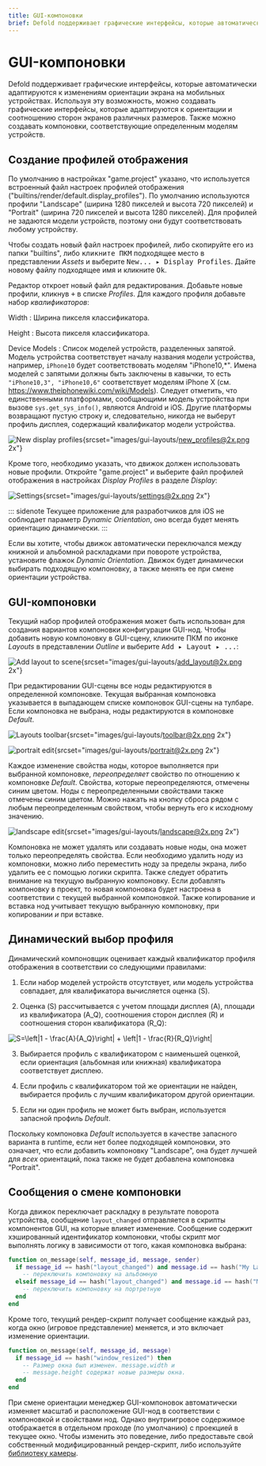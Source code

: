 ```yaml
---
title: GUI-компоновки
brief: Defold поддерживает графические интерфейсы, которые автоматически адаптируются к изменениям ориентации экрана на мобильных устройствах. В этом документе объясняется, как работает эта возможность.
---
```


# GUI-компоновки

Defold поддерживает графические интерфейсы, которые автоматически адаптируются к изменениям ориентации экрана на мобильных устройствах. Используя эту возможность, можно создавать графические интерфейсы, которые адаптируются к ориентации и соотношению сторон экранов различных размеров. Также можно создавать компоновки, соответствующие определенным моделям устройств.

## Создание профилей отображения

По умолчанию в настройках "game.project" указано, что используется встроенный файл настроек профилей отображения ("builtins/render/default.display_profiles"). По умолчанию используются профили "Landscape" (ширина 1280 пикселей и высота 720 пикселей) и "Portrait" (ширина 720 пикселей и высота 1280 пикселей). Для профилей не задаются модели устройств, поэтому они будут соответствовать любому устройству.

Чтобы создать новый файл настроек профилей, либо скопируйте его из папки "builtins", либо <kbd>кликните ПКМ</kbd> подходящее место в представлении *Assets* и выберите <kbd>New... ▸ Display Profiles</kbd>. Дайте новому файлу подходящее имя и кликните <kbd>Ok</kbd>.

Редактор откроет новый файл для редактирования. Добавьте новые профили, кликнув <kbd>+</kbd> в списке *Profiles*. Для каждого профиля добавьте набор *квалификаторов*:

Width
: Ширина пикселя классификатора.

Height
: Высота пикселя классификатора.

Device Models
: Список моделей устройств, разделенных запятой. Модель устройства соответствует началу названия модели устройства, например, `iPhone10` будет соответствовать моделям "iPhone10,\*". Имена моделей с запятыми должны быть заключены в кавычки, то есть `"iPhone10,3", "iPhone10,6"` соответствует моделям iPhone X (см. https://www.theiphonewiki.com/wiki/Models). Следует отметить, что единственными платформами, сообщающими модель устройства при вызове `sys.get_sys_info()`, являются Android и iOS. Другие платформы возвращают пустую строку и, следовательно, никогда не выберут профиль дисплея, содержащий квалификатор модели устройства.

![New display profiles](images/gui-layouts/new_profiles.png){srcset="images/gui-layouts/new_profiles@2x.png 2x"}

Кроме того, необходимо указать, что движок должен использовать новые профили. Откройте "game.project" и выберите файл профилей отображения в настройках *Display Profiles* в разделе *Display*:

![Settings](images/gui-layouts/settings.png){srcset="images/gui-layouts/settings@2x.png 2x"}

::: sidenote
Текущее приложение для разработчиков для iOS не соблюдает параметр *Dynamic Orientation*, оно всегда будет менять ориентацию динамически.
:::

Если вы хотите, чтобы движок автоматически переключался между книжной и альбомной раскладками при повороте устройства, установите флажок *Dynamic Orientation*. Движок будет динамически выбирать подходящую компоновку, а также менять ее при смене ориентации устройства.

## GUI-компоновки

Текущий набор профилей отображения может быть использован для создания вариантов компоновки конфигурации GUI-нод. Чтобы добавить новую компоновку в GUI-сцену, кликните ПКМ по иконке *Layouts* в представлении *Outline* и выберите <kbd>Add ▸ Layout ▸ ...</kbd>:

![Add layout to scene](images/gui-layouts/add_layout.png){srcset="images/gui-layouts/add_layout@2x.png 2x"}

При редактировании GUI-сцены все ноды редактируются в определенной компоновке. Текущая выбранная компоновка указывается в выпадающем списке компоновок GUI-сцены на тулбаре. Если компоновка не выбрана, ноды редактируются в компоновке *Default*.

![Layouts toolbar](images/gui-layouts/toolbar.png){srcset="images/gui-layouts/toolbar@2x.png 2x"}

![portrait edit](images/gui-layouts/portrait.png){srcset="images/gui-layouts/portrait@2x.png 2x"}

Каждое изменение свойства ноды, которое выполняется при выбранной компоновке, _переопределяет_ свойство по отношению к компоновке *Default*. Свойства, которые переопределяются, отмечены синим цветом. Ноды с переопределенными свойствами также отмечены синим цветом. Можно нажать на кнопку сброса рядом с любым переопределенным свойством, чтобы вернуть его к исходному значению.

![landscape edit](images/gui-layouts/landscape.png){srcset="images/gui-layouts/landscape@2x.png 2x"}

Компоновка не может удалять или создавать новые ноды, она может только переопределять свойства. Если необходимо удалить ноду из компоновки, можно либо переместить ноду за пределы экрана, либо удалить ее с помощью логики скрипта. Также следует обратить внимание на текущую выбранную компоновку. Если добавлять компоновку в проект, то новая компоновка будет настроена в соответствии с текущей выбранной компоновкой. Также копирование и вставка нод учитывает текущую выбранную компоновку, при копировании *и* при вставке.

## Динамический выбор профиля

Динамический компоновщик оценивает каждый квалификатор профиля отображения в соответствии со следующими правилами:

1. Если набор моделей устройств отсутствует, или модель устройства совпадает, для квалификатора вычисляется оценка (S).

2. Оценка (S) рассчитывается с учетом площади дисплея (A), площади из квалификатора (A_Q), соотношения сторон дисплея (R) и соотношения сторон квалификатора (R_Q):

<img src="https://latex.codecogs.com/svg.latex?\inline&space;S=\left|1&space;-&space;\frac{A}{A_Q}\right|&space;&plus;&space;\left|1&space;-&space;\frac{R}{R_Q}\right|" title="S=\left|1 - \frac{A}{A_Q}\right| + \left|1 - \frac{R}{R_Q}\right|" />

3. Выбирается профиль с квалификатором с наименьшей оценкой, если ориентация (альбомная или книжная) квалификатора соответствует дисплею.

4. Если профиль с квалификатором той же ориентации не найден, выбирается профиль с лучшим квалификатором другой ориентации.

5. Если ни один профиль не может быть выбран, используется запасной профиль *Default*.

Поскольку компоновка *Default* используется в качестве запасного варианта в runtime, если нет более подходящей компоновки, это означает, что если добавить компоновку "Landscape", она будет лучшей для *всех* ориентаций, пока также не будет добавлена компоновка "Portrait".

## Сообщения о смене компоновки

Когда движок переключает раскладку в результате поворота устройства, сообщение `layout_changed` отправляется в скрипты компонентов GUI, на которые влияет изменение. Сообщение содержит хэшированный идентификатор компоновки, чтобы скрипт мог выполнять логику в зависимости от того, какая компоновка выбрана:

```lua
function on_message(self, message_id, message, sender)
  if message_id == hash("layout_changed") and message.id == hash("My Landscape") then
    -- переключить компоновку на альбомную
  elseif message_id == hash("layout_changed") and message.id == hash("My Portrait") then
    -- переключить компоновку на портретную
  end
end
```

Кроме того, текущий рендер-скрипт получает сообщение каждый раз, когда окно (игровое представление) меняется, и это включает изменение ориентации.

```lua
function on_message(self, message_id, message)
  if message_id == hash("window_resized") then
    -- Размер окна был изменен. message.width и
    -- message.height содержат новые размеры окна.
  end
end
```

При смене ориентации менеджер GUI-компоновок автоматически изменяет масштаб и расположение GUI-нод в соответствии с компоновкой и свойствами нод. Однако внутриигровое содержимое отображается в отдельном проходе (по умолчанию) с проекцией в текущее окно. Чтобы изменить это поведение, либо предоставьте свой собственный модифицированный рендер-скрипт, либо используйте [библиотеку камеры](/assets/).
